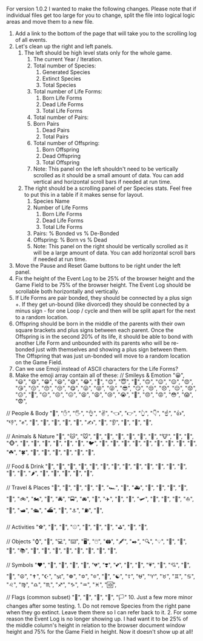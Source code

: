 For version 1.0.2 I wanted to make the following changes. Please note that if individual files get too large for you to change, split the file into logical logic areas and move them to a new file.

1. Add a link to the bottom of the page that will take you to the scrolling log of all events.
2. Let's clean up the right and left panels.
   1. The left should be high level stats only for the whole game.
      1. The current Year / Iteration.
      2. Total number of Species:
         1. Generated Species
         2. Extinct Species
         3. Total Species
      3. Total number of Life Forms:
         1. Born Life Forms
         2. Dead Life Forms
         3. Total Life Forms
      4. Total number of Pairs:         
      5. Born Pairs
         1. Dead Pairs
         2. Total Pairs
      6. Total number of Offspring:
         1. Born Offspring
         2. Dead Offspring
         3. Total Offspring
      7. Note: This panel on the left shouldn't need to be vertically scrolled as it should be a small amount of data. You can add vertical and horizontal scroll bars if needed at run time.
   2. The right should be a scrolling panel of per Species stats. Feel free to put this in a table if it makes sense for layout.
      1. Species Name
      2. Number of Life Forms
         1. Born Life Forms
         2. Dead Life Forms
         3. Total Life Forms
      3. Pairs: % Bonded vs % De-Bonded
      4. Offspring: % Born vs % Dead
      5. Note: This panel on the right should be vertically scrolled as it will be a large amount of data. You can add horizontal scroll bars if needed at run time.
3. Move the Pause and Reset Game buttons to be right under the left panel.
4. Fix the height of the Event Log to be 25% of the browser height and the Game Field to be 75% of the browser height. The Event Log should be scrollable both horizontally and vertically.
6. If Life Forms are pair bonded, they should be connected by a plus sign +. If they get un-bound (like divorced) they should be connected by a minus sign - for one Loop / cycle and then will be split apart for the next to a random location.
7. Offspring should be born in the middle of the parents with their own square brackets and plus signs between each parent. Once the Offspring is in the second 20% of its life, it should be able to bond with another Life Form and unbounded with its parents who will be re-bonded just with themselves and showing a plus sign between them. The Offspring that was just un-bonded will move to a random location on the Game Field.
8. Can we use Emoji instead of ASCII characters for the Life Forms?
9. Make the emoji array contain all of these:
  // Smileys & Emotion
  "😀", "😃", "😄", "😁", "😆", "😅", "😂", "🤣", "😊", "😇", "🙂", "🙃", "😉", "😌", 
  "😍", "😘", "😗", "😙", "😚", "😋", "😛", "😝", "😜", 
  "😎", "😏", "😒", "😞", "😔", "😟", "😕", "🙁", "☹️", "😣", "😖", "😫",
  "😩", "😢", "😭", "😤", "😠", "😡", "😳", "😱", "😨",
  
  // People & Body
  "👋", "✋", "🖐️", "👌", "✌️", "👈", "👉", "👆",
  "👇", "☝️", "👍", "👎", "✊", "👊", "👏", "🙌", "👐", "🙏", "✍️",
  "💪", "👂", "🦻", "👃", "👀",
  
  // Animals & Nature
  "🐶", "🐱", "🐭", "🐹", "🐰", "🐻", "🐼", "🐨", "🐯", "🐮", "🐷", "🐸",
  "🐵", "🙈", "🙉", "🙊", "🐒", "🐔", "🐧", "🐦", "🐤", "🐣", "🐥", 
  "🌵", "🌲", "🌳", "🌴", "🌱", "🌿", "☘️", "🍀", "🍁", "🍂", "🍃", "🌺", "🌻", "🌹",
  
  // Food & Drink
  "🍏", "🍎", "🍐", "🍊", "🍋", "🍌", "🍉", "🍇", "🍓", "🍈", "🍒", "🍑", "🍍",
  "🍅", "🍆", "🌶️", "🌽", 
  "🍞", "🍳", "🍔", "🍟",
  
  // Travel & Places
  "🚗", "🚕", "🚙", "🚌", "🚎", "🏎️", "🚓", "🚑", "🚒", "🚐", "🚚", "🚛", "🚜", 
  "🚲", "🏍️", "🚨", "🚔", "🚍", "🚘", "🚖", "✈️", "🛫", "🛬", "🛩️", "💺",
  "🚀", "🚁", "⛵", "🚤", "🛥️", "🛳️", "⛴️", "🚢", "⚓", "⛽", "🚧",
  
  // Activities
  "⚽", "🏀", "🏈", "⚾", "🎾", "🏉", "🎱", 
  "⛳", "🎣", "🎽", 
  
  // Objects
  "⌚", "📱", "💻", "⌨️", "🖥️", "🖱️", "🖨️", "🖋️", "✒️", "🔍", "💡", "🔦", 
  "🔬", "🔭", "📚", "📙", "📘", "📗", "📕", "📒", "📔", "📓", "📰",
  
  // Symbols
  "❤️", "💛", "💚", "💙", "💜", "💔", "❣️", "💕", "💞", "💓",
  "💗", "💖", "💘", "💝", "💟", "☮️", "✝️", "☪️", "🕉️", "☸️", "✡️", "🔯", "🕎", "☯️",
  "☦️", "⛎", "♈", "♉", "♊", "♋", "♌", "♍", "♎", "♏", "♐", "♑", "♒", "♓", "🆔",
  
  // Flags (common subset)
  "🏁", "🚩", "🎌", "🏴", "🏳️"
10. Just a few more minor changes after some testing.
    1. Do not remove Species from the right pane when they go extinct. Leave them there so I can refer back to it.
    2. For some reason the Event Log is no longer showing up. I had want it to be 25% of the middle column's height in relation to the browser document window height and 75% for the Game Field in height. Now it doesn't show up at all!
